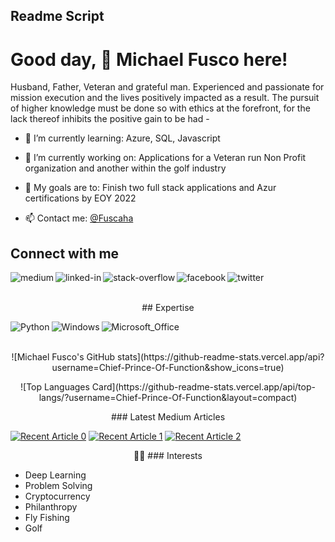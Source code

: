 ## Readme Script 

# Good day, 👋 Michael Fusco here!

Husband, Father, Veteran and grateful man.
Experienced and passionate for mission execution and the lives positively impacted as a result.
The pursuit of higher knowledge must be done so with ethics at the forefront, for the lack thereof inhibits the positive gain to be had -
</p>

- 🌱 I’m currently learning: Azure, SQL, Javascript

- 🔭 I’m currently working on: Applications for a Veteran run Non Profit organization and another within the golf industry

- 🤝 My goals are to: Finish two full stack applications and Azur certifications by EOY 2022
 
- 📫 Contact me: <a href="https://twitter.com/Fuscaha">@Fuscaha</a>

## Connect with me

[<img align="left" alt="medium" src="https://img.shields.io/badge/medium-%2312100E.svg?&style=for-the-badge&logo=medium&logoColor=white" />](https://medium.com/@michael.r.fusco)

[<img align="left" alt="linked-in" src="https://img.shields.io/badge/linkedin-%230077B5.svg?&style=for-the-badge&logo=linkedin&logoColor=white" />](https://www.linkedin.com/in/michael-fusco-902030b4)

[<img align="left" alt="stack-overflow" src="https://img.shields.io/badge/stack%20overflow-FE7A16?logo=stack-overflow&logoColor=white&style=for-the-badge" />](https://stackoverflow.com/users/19498976/Chief-Prince-Of-Function
)

[<img align="left" alt="facebook" src="https://img.shields.io/badge/facebook-%231877F2.svg?&style=for-the-badge&logo=facebook&logoColor=white" />](https://www.facebook.com/michael.fusco.92167/)

[<img align="left" alt="twitter" src="https://img.shields.io/badge/twitter-%231DA1F2.svg?&style=for-the-badge&logo=twitter&logoColor=white" />](https://twitter.com/Fuscaha)

<br>
<br>

<p align="center">
## Expertise
</p>

<img align="left" alt="Python" src="https://img.shields.io/badge/Python-FFD43B?style=for-the-badge&logo=python&logoColor=blue" />

<img align="left" alt="Windows" src="https://img.shields.io/badge/Windows-0078D6?style=for-the-badge&logo=windows&logoColor=white" />

<img align="left" alt="Microsoft_Office" src="https://img.shields.io/badge/Microsoft_Office-D83B01?style=for-the-badge&logo=microsoft-office&logoColor=white" />

<br>
<br>

<p align="center">
![Michael Fusco's GitHub stats](https://github-readme-stats.vercel.app/api?username=Chief-Prince-Of-Function&show_icons=true)
</p>

<p align="center">
![Top Languages Card](https://github-readme-stats.vercel.app/api/top-langs/?username=Chief-Prince-Of-Function&layout=compact)
</p>

<p align="center">
### Latest Medium Articles

<a target="_blank" href="https://github-readme-medium-recent-article.vercel.app/medium/@michael.r.fusco/0"><img src="https://github-readme-medium-recent-article.vercel.app/medium/@michael.r.fusco/0" alt="Recent Article 0"></a>
<a target="_blank" href="https://github-readme-medium-recent-article.vercel.app/medium/@michael.r.fusco/1"><img src="https://github-readme-medium-recent-article.vercel.app/medium/@michael.r.fusco/1" alt="Recent Article 1"></a>
<a target="_blank" href="https://github-readme-medium-recent-article.vercel.app/medium/@michael.r.fusco/2"><img src="https://github-readme-medium-recent-article.vercel.app/medium/@michael.r.fusco/2" alt="Recent Article 2"></a>
</p>

<p align="center">
👨‍💻
### Interests

- Deep Learning
- Problem Solving
- Cryptocurrency
- Philanthropy
- Fly Fishing
- Golf
</p>


